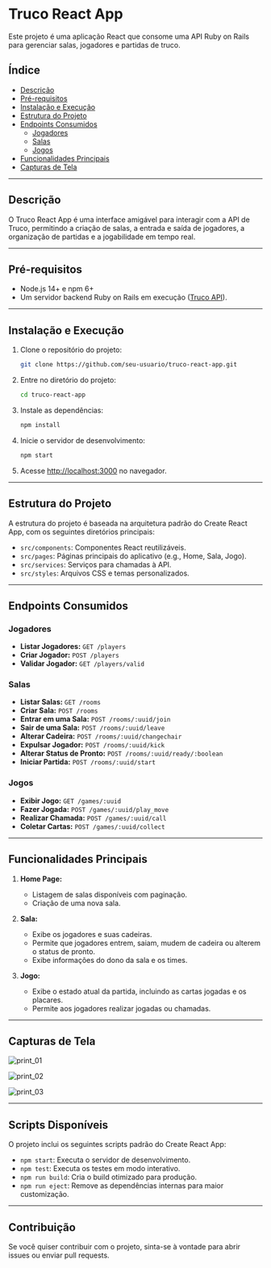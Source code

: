 
# Truco React App

Este projeto é uma aplicação React que consome uma API Ruby on Rails para gerenciar salas, jogadores e partidas de truco.

## Índice

- [Descrição](#descrição)
- [Pré-requisitos](#pré-requisitos)
- [Instalação e Execução](#instalação-e-execução)
- [Estrutura do Projeto](#estrutura-do-projeto)
- [Endpoints Consumidos](#endpoints-consumidos)
  - [Jogadores](#jogadores)
  - [Salas](#salas)
  - [Jogos](#jogos)
- [Funcionalidades Principais](#funcionalidades-principais)
- [Capturas de Tela](#capturas-de-tela)

---

## Descrição

O Truco React App é uma interface amigável para interagir com a API de Truco, permitindo a criação de salas, a entrada e saída de jogadores, a organização de partidas e a jogabilidade em tempo real. 

---

## Pré-requisitos

- Node.js 14+ e npm 6+
- Um servidor backend Ruby on Rails em execução ([Truco API](https://github.com/DouglasSilvar/truco_ruby)).

---

## Instalação e Execução

1. Clone o repositório do projeto:
   ```sh
   git clone https://github.com/seu-usuario/truco-react-app.git
   ```
2. Entre no diretório do projeto:
   ```sh
   cd truco-react-app
   ```
3. Instale as dependências:
   ```sh
   npm install
   ```
4. Inicie o servidor de desenvolvimento:
   ```sh
   npm start
   ```
5. Acesse [http://localhost:3000](http://localhost:3000) no navegador.

---

## Estrutura do Projeto

A estrutura do projeto é baseada na arquitetura padrão do Create React App, com os seguintes diretórios principais:

- `src/components`: Componentes React reutilizáveis.
- `src/pages`: Páginas principais do aplicativo (e.g., Home, Sala, Jogo).
- `src/services`: Serviços para chamadas à API.
- `src/styles`: Arquivos CSS e temas personalizados.

---

## Endpoints Consumidos

### Jogadores

- **Listar Jogadores:** `GET /players`
- **Criar Jogador:** `POST /players`
- **Validar Jogador:** `GET /players/valid`

### Salas

- **Listar Salas:** `GET /rooms`
- **Criar Sala:** `POST /rooms`
- **Entrar em uma Sala:** `POST /rooms/:uuid/join`
- **Sair de uma Sala:** `POST /rooms/:uuid/leave`
- **Alterar Cadeira:** `POST /rooms/:uuid/changechair`
- **Expulsar Jogador:** `POST /rooms/:uuid/kick`
- **Alterar Status de Pronto:** `POST /rooms/:uuid/ready/:boolean`
- **Iniciar Partida:** `POST /rooms/:uuid/start`

### Jogos

- **Exibir Jogo:** `GET /games/:uuid`
- **Fazer Jogada:** `POST /games/:uuid/play_move`
- **Realizar Chamada:** `POST /games/:uuid/call`
- **Coletar Cartas:** `POST /games/:uuid/collect`

---

## Funcionalidades Principais

1. **Home Page:**
   - Listagem de salas disponíveis com paginação.
   - Criação de uma nova sala.

2. **Sala:**
   - Exibe os jogadores e suas cadeiras.
   - Permite que jogadores entrem, saiam, mudem de cadeira ou alterem o status de pronto.
   - Exibe informações do dono da sala e os times.

3. **Jogo:**
   - Exibe o estado atual da partida, incluindo as cartas jogadas e os placares.
   - Permite aos jogadores realizar jogadas ou chamadas.

---

## Capturas de Tela

![print_01](https://github.com/user-attachments/assets/a2f2b59b-755f-46f9-8d7e-9f3caa513ad2)

![print_02](https://github.com/user-attachments/assets/2917bb34-696c-4d9b-a63c-3434cbaea033)

![print_03](https://github.com/user-attachments/assets/caff1cb8-a4df-429a-91a4-d5845bcbc951)


---

## Scripts Disponíveis

O projeto inclui os seguintes scripts padrão do Create React App:

- `npm start`: Executa o servidor de desenvolvimento.
- `npm test`: Executa os testes em modo interativo.
- `npm run build`: Cria o build otimizado para produção.
- `npm run eject`: Remove as dependências internas para maior customização.

---

## Contribuição

Se você quiser contribuir com o projeto, sinta-se à vontade para abrir issues ou enviar pull requests.

